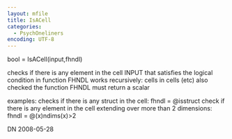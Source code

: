 ```yaml
---
layout: mfile
title: IsACell
categories:
  - PsychOneliners
encoding: UTF-8
---
```


bool = IsACell(input,fhndl)

checks if there is any element in the cell INPUT that satisfies the
logical condition in function FHNDL
works recursively: cells in cells (etc) also checked
the function FHNDL must return a scalar

examples:
checks if there is any struct in the cell:
fhndl = @isstruct
check if there is any element in the cell extending
over more than 2 dimensions:
fhndl = @(x)ndims(x)\>2

DN    2008-05-28